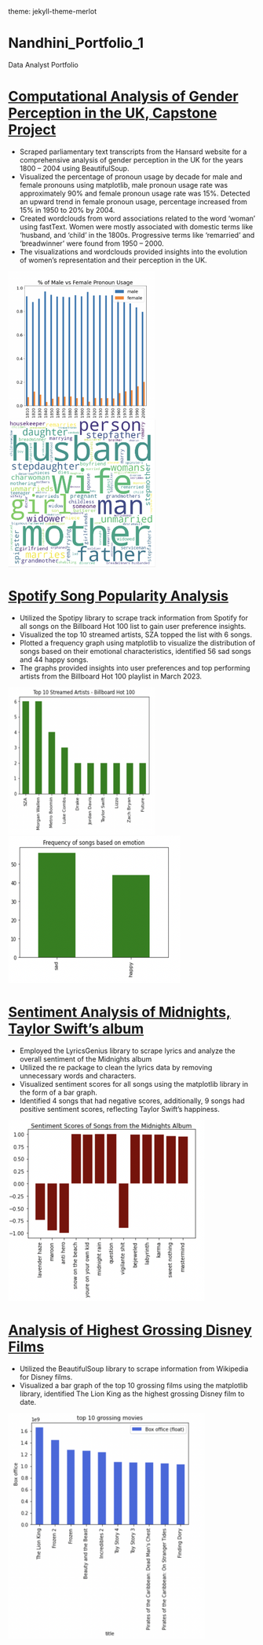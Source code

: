 theme: jekyll-theme-merlot

# Nandhini_Portfolio_1
Data Analyst Portfolio

# [Computational Analysis of Gender Perception in the UK, Capstone Project](https://github.com/niranjanadeshpande/hansardscraping)

- Scraped parliamentary text transcripts from the Hansard website for a comprehensive analysis of gender perception in the UK for the years 1800 – 2004 using BeautifulSoup.
- Visualized the percentage of pronoun usage by decade for male and female pronouns using matplotlib, male pronoun usage rate was approximately 90% and female pronoun usage rate was 15%. Detected an upward trend in female pronoun usage, percentage increased from 15% in 1950 to 20% by 2004.
- Created wordclouds from word associations related to the word ‘woman’ using fastText. Women were mostly associated with domestic terms like ‘husband, and ‘child’ in the 1800s. Progressive terms like ‘remarried’ and ‘breadwinner’ were found from 1950 – 2000. 
- The visualizations and wordclouds provided insights into the evolution of women’s representation and their perception in the UK. 

<img src="images/Screen%20Shot%202023-10-17%20at%209.47.22%20PM.png" width="300" height="300">&nbsp;&nbsp;&nbsp;
<img src="images/Screen%20Shot%202023-10-17%20at%2010.15.17%20PM.png" width="300" height="300">&nbsp;&nbsp;&nbsp;

# [Spotify Song Popularity Analysis](https://github.com/nandhinishankarl/Nandhini_Portfolio/blob/main/Spotify_Billboard_Hot_100.ipynb)

- Utilized the Spotipy library to scrape track information from Spotify for all songs on the Billboard Hot 100 list to gain user preference insights.
- Visualized the top 10 streamed artists, SZA topped the list with 6 songs.
- Plotted a frequency graph using matplotlib to visualize the distribution of songs based on their emotional characteristics, identified 56 sad songs and 44 happy songs. 
- The graphs provided insights into user preferences and top performing artists from the Billboard Hot 100 playlist in March 2023.

<img src= "images/Screen%20Shot%202023-10-17%20at%2010.20.54%20PM.png" width="300" height="300">&nbsp;&nbsp;&nbsp;
<img src= "images/Screen%20Shot%202023-10-17%20at%2010.22.48%20PM.png" width="350" height="300">&nbsp;&nbsp;&nbsp;

# [Sentiment Analysis of Midnights, Taylor Swift’s album](https://github.com/nandhinishankarl/Sentiment-Analysis-Projects/blob/main/Midnights%20Sentiment%20Analysis%20-3.ipynb)

- Employed the LyricsGenius library to scrape lyrics and analyze the overall sentiment of the Midnights album
- Utilized the re package to clean the lyrics data by removing unnecessary words and characters.
- Visualized sentiment scores for all songs using the matplotlib library in the form of a bar graph.
- Identified 4 songs that had negative scores, additionally, 9 songs had positive sentiment scores, reflecting Taylor Swift’s happiness.

<img src="images/Screen%20Shot%202023-10-17%20at%2010.25.04%20PM.png" width="400">&nbsp;&nbsp;&nbsp;

# [Analysis of Highest Grossing Disney Films](https://github.com/nandhinishankarl/Nandhini_Portfolio/blob/main/Disney_Movie_Analysis.ipynb)

- Utilized the BeautifulSoup library to scrape information from Wikipedia for Disney films. 
- Visualized a bar graph of the top 10 grossing films using the matplotlib library, identified The Lion King as the highest grossing Disney film to date.

<img src="images/Screen%20Shot%202023-10-17%20at%2010.30.42%20PM.png" width="400">&nbsp;&nbsp;&nbsp;
